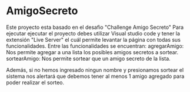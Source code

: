 # AmigoSecreto
Este proyecto esta basado en el desafio "Challenge Amigo Secreto"
Para ejecutar ejecutar el proyecto debes utilizar Visual studio code y tener la extensión "Live Server" el cuál permite levantar la página con todas sus funcionalidades.
Entre las funcionalidades se encuentran:
  agregarAmigo: Nos permite agregar a una lista los posibles amigos secretos a sortear.
  sortearAmigo: Nos permite sortear que un amigo secreto de la lista.

Además, si no hemos ingresado ningun nombre y presionamos sortear el sistema nos alertará que debemos tener al menos 1 amigo agregado para poder realizar el sorteo.
